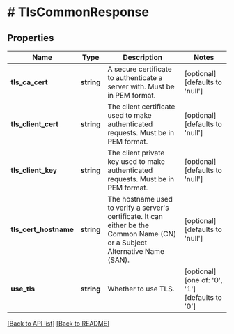 # # TlsCommonResponse

## Properties

Name | Type | Description | Notes
------------ | ------------- | ------------- | -------------
**tls_ca_cert** | **string** | A secure certificate to authenticate a server with. Must be in PEM format. | [optional]  [defaults to 'null']
**tls_client_cert** | **string** | The client certificate used to make authenticated requests. Must be in PEM format. | [optional]  [defaults to 'null']
**tls_client_key** | **string** | The client private key used to make authenticated requests. Must be in PEM format. | [optional]  [defaults to 'null']
**tls_cert_hostname** | **string** | The hostname used to verify a server&#39;s certificate. It can either be the Common Name (CN) or a Subject Alternative Name (SAN). | [optional]  [defaults to 'null']
**use_tls** | **string** | Whether to use TLS. | [optional]  [one of: '0', '1'] [defaults to '0']


[[Back to API list]](../../README.md#endpoints) [[Back to README]](../../README.md)
